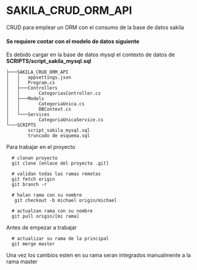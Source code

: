 # SAKILA_CRUD_ORM_API
CRUD para emplear un ORM con el consumo de la base de datos sakila

#### Se requiere contar con el modelo de datos siguiente
<p>Es debido cargar en la base de datos mysql el contexto de datos de <b>SCRIPTS/script_sakila_mysql.sql</b></p>

```
├───SAKILA_CRUD_ORM_API
│   │   appsettings.json
│   │   Program.cs
│   ├───Controllers
│   │       CategoriasController.cs
│   ├───Models
│   │       CategoriaUnica.cs
│   │       DBContext.cs
│   └───Services
│           CategoriaUnicaService.cs
└───SCRIPTS
        script_sakila_mysql.sql
        truncado de esquema.sql

```

<p>Para trabajar en el proyecto</p>

```
  # clonan proyecto
  git clone [enlace del proyecto .git]
  
  # validan todas las ramas remotas
  git fetch origin
  git branch -r
  
  # halan rama con su nombre
   git checkout -b michael origin/michael
  
  # actualzan rama con su nombre
  git pull origin/[mi rama]

```

<p>Antes de empezar a trabajar</p>

```
  # actualizar su rama de la principal
  git merge master
```


<p>Una vez los cambios esten en su rama seran integrados manualmente a la rama master</p>
